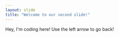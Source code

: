 ```yaml
---
layout: slide
title: "Welcome to our second slide!"
---
```

Hey, I'm coding here!
Use the left arrow to go back!
